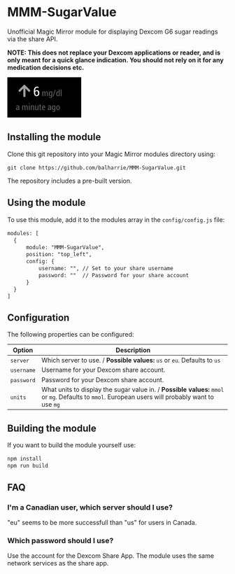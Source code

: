 # MMM-SugarValue
Unofficial Magic Mirror module for displaying Dexcom G6 sugar readings via the share API.

**NOTE: This does not replace your Dexcom applications or reader, and is only meant for a quick glance indication. You should not rely on it for any medication decisions etc.**

![Example](screen.png)

## Installing the module

Clone this git repository into your Magic Mirror modules directory using:

    git clone https://github.com/balharrie/MMM-SugarValue.git

The repository includes a pre-built version.

## Using the module

To use this module, add it to the modules array in the `config/config.js` file:

    modules: [
      {
          module: "MMM-SugarValue",
          position: "top_left",
          config: {
              username: "", // Set to your share username
              password: ""  // Password for your share account
          }
      }
    ]

## Configuration

The following properties can be configured:

| Option | Description |
| ------ | ----------- |
| `server` | Which server to use. / **Possible values:** `us` or `eu`. Defaults to `us` |
| `username` | Username for your Dexcom share account. |
| `password` | Password for your Dexcom share account. |
| `units` | What units to display the sugar value in. / **Possible values:** `mmol` or `mg`. Defaults to `mmol`. European users will probably want to use `mg` |

## Building the module

If you want to build the module yourself use:

    npm install
    npm run build

## FAQ

### I'm a Canadian user, which server should I use?

"eu" seems to be more successfull than "us" for users in Canada.

### Which password should I use?

Use the account for the Dexcom Share App. The module uses the same network services as the share app.
